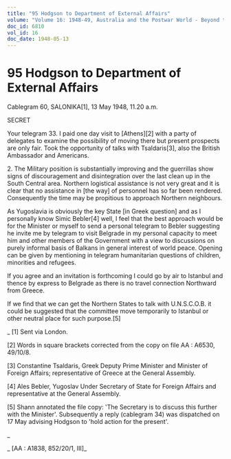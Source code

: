 ```yaml
---
title: "95 Hodgson to Department of External Affairs"
volume: "Volume 16: 1948-49, Australia and the Postwar World - Beyond the Region"
doc_id: 6810
vol_id: 16
doc_date: 1948-05-13
---
```


# 95 Hodgson to Department of External Affairs

Cablegram 60, SALONIKA[1], 13 May 1948, 11.20 a.m.

SECRET

Your telegram 33. I paid one day visit to [Athens][2] with a party of delegates to examine the possibility of moving there but present prospects are only fair. Took the opportunity of talks with Tsaldaris[3], also the British Ambassador and Americans.

2\. The Military position is substantially improving and the guerrillas show signs of discouragement and disintegration over the last clean up in the South Central area. Northern logistical assistance is not very great and it is clear that no assistance in [the way] of personnel has so far been rendered. Consequently the time may be propitious to approach Northern neighbours.

As Yugoslavia is obviously the key State [in Greek question] and as I personally know Simic Bebler[4] well, I feel that the best approach would be for the Minister or myself to send a personal telegram to Bebler suggesting he invite me by telegram to visit Belgrade in my personal capacity to meet him and other members of the Government with a view to discussions on purely informal basis of Balkans in general interest of world peace. Opening can be given by mentioning in telegram humanitarian questions of children, minorities and refugees.

If you agree and an invitation is forthcoming I could go by air to Istanbul and thence by express to Belgrade as there is no travel connection Northward from Greece.

If we find that we can get the Northern States to talk with U.N.S.C.O.B. it could be suggested that the committee move temporarily to Istanbul or other neutral place for such purpose.[5]

_ [1] Sent via London.

[2] Words in square brackets corrected from the copy on file AA : A6530, 49/10/8.

[3] Constantine Tsaldaris, Greek Deputy Prime Minister and Minister of Foreign Affairs; representative of Greece at the General Assembly.

[4] Ales Bebler, Yugoslav Under Secretary of State for Foreign Affairs and representative at the General Assembly.

[5] Shann annotated the file copy: 'The Secretary is to discuss this further with the Minister'. Subsequently a reply (cablegram 34) was dispatched on 17 May advising Hodgson to 'hold action for the present'.

_

_ [AA : A1838, 852/20/1, III]_
